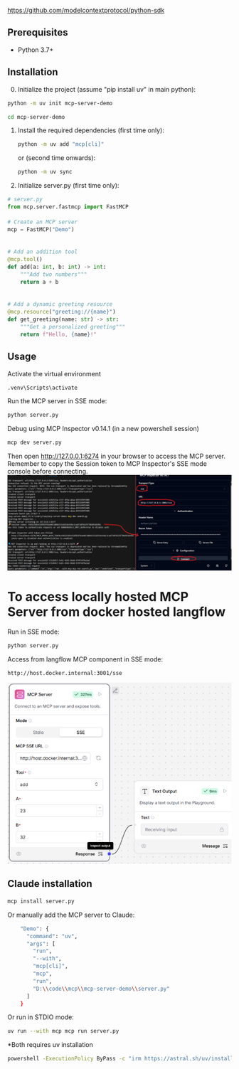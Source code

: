 
https://github.com/modelcontextprotocol/python-sdk

## Prerequisites
- Python 3.7+

## Installation
0. Initialize the project (assume "pip install uv" in main python):
```bash
python -m uv init mcp-server-demo
```

```bash
cd mcp-server-demo
```

1. Install the required dependencies (first time only):

   ```bash
   python -m uv add "mcp[cli]"
   ```
   
   or (second time onwards):
   ```bash
   python -m uv sync
   ```

2. Initialize server.py (first time only):

```python
# server.py
from mcp.server.fastmcp import FastMCP

# Create an MCP server
mcp = FastMCP("Demo")


# Add an addition tool
@mcp.tool()
def add(a: int, b: int) -> int:
    """Add two numbers"""
    return a + b


# Add a dynamic greeting resource
@mcp.resource("greeting://{name}")
def get_greeting(name: str) -> str:
    """Get a personalized greeting"""
    return f"Hello, {name}!"
```

## Usage

Activate the virtual environment
```bash
.venv\Scripts\activate
```

Run the MCP server in SSE mode:
```bash
python server.py
```

Debug using MCP Inspector v0.14.1 (in a new powershell session) 
```bash
mcp dev server.py
```
Then open http://127.0.0.1:6274 in your browser to access the MCP server. Remember to copy the Session token to MCP Inspector's SSE mode console before connecting.
![1749913759577](image/README/1749913759577.png)

# To access locally hosted MCP Server from docker hosted langflow
Run in SSE mode:
```bash
python server.py
```
Access from langflow MCP component in SSE mode:
```bash
http://host.docker.internal:3001/sse
```
![MCP Server langflow](image.png)

## Claude installation
```bash
mcp install server.py
```

Or manually add the MCP server to Claude:

```bash
    "Demo": {
      "command": "uv",
      "args": [
        "run",
        "--with",
        "mcp[cli]",
        "mcp",
        "run",
        "D:\\code\\mcp\\mcp-server-demo\\server.py"
      ]
    }
```

Or run in STDIO mode:
```bash
uv run --with mcp mcp run server.py
```

*Both requires uv installation
```bash
powershell -ExecutionPolicy ByPass -c "irm https://astral.sh/uv/install.ps1 | iex"
```